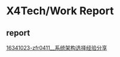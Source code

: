 
# X4Tech/Work Report

## report

[16341023-zfr0411__系统架构选择经验分享](uml163/UML/report/documents/16341023.md)
